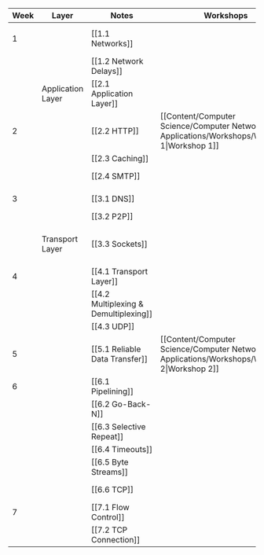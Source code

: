 
| Week | Layer             | Notes                                 | Workshops                                                                                      | Assignments                                 | Labs                                | Notes          |
| ---- | ----------------- | ------------------------------------- | ---------------------------------------------------------------------------------------------- | ------------------------------------------- | ----------------------------------- | -------------- |
| 1    |                   | [[1.1 Networks]]                      |                                                                                                |                                             | [[Quiz 1 - Intro to Wireshark.pdf]] |                |
|      |                   | [[1.2 Network Delays]]                |                                                                                                |                                             |                                     |                |
|      | Application Layer | [[2.1 Application Layer]]             |                                                                                                |                                             |                                     |                |
| 2    |                   | [[2.2 HTTP]]                          | [[Content/Computer Science/Computer Networks & Applications/Workshops/Workshop 1\|Workshop 1]] |                                             | [[Quiz 2 - HTTP.pdf]]               |                |
|      |                   | [[2.3 Caching]]                       |                                                                                                |                                             |                                     |                |
|      |                   | [[2.4 SMTP]]                          |                                                                                                |                                             |                                     | Not Examinable |
| 3    |                   | [[3.1 DNS]]                           |                                                                                                |                                             | [[Quiz 3 - DNS.pdf]]                |                |
|      |                   | [[3.2 P2P]]                           |                                                                                                |                                             |                                     |                |
|      | Transport Layer   | [[3.3 Sockets]]                       |                                                                                                | [[Assignment 1 - Non Blocking Web Server]]  |                                     |                |
| 4    |                   | [[4.1 Transport Layer]]               |                                                                                                |                                             |                                     |                |
|      |                   | [[4.2 Multiplexing & Demultiplexing]] |                                                                                                |                                             |                                     |                |
|      |                   | [[4.3 UDP]]                           |                                                                                                |                                             |                                     |                |
| 5    |                   | [[5.1 Reliable Data Transfer]]        | [[Content/Computer Science/Computer Networks & Applications/Workshops/Workshop 2\|Workshop 2]] | [[Assignment 2 - Alternating Bit Protocol]] |                                     |                |
| 6    |                   | [[6.1 Pipelining]]                    |                                                                                                |                                             |                                     |                |
|      |                   | [[6.2 Go-Back-N]]                     |                                                                                                |                                             |                                     |                |
|      |                   | [[6.3 Selective Repeat]]              |                                                                                                |                                             |                                     |                |
|      |                   | [[6.4 Timeouts]]                      |                                                                                                |                                             |                                     |                |
|      |                   | [[6.5 Byte Streams]]                  |                                                                                                |                                             |                                     |                |
|      |                   | [[6.6 TCP]]                           |                                                                                                |                                             | [[Quiz 4 - TCP.pdf]]                |                |
| 7    |                   | [[7.1 Flow Control]]                  |                                                                                                |                                             |                                     |                |
|      |                   | [[7.2 TCP Connection]]           |                                                                                                |                                             |                                     |                |


